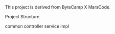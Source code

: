 This project is derived from ByteCamp X MarsCode.

Project Structure

common
controller
service
 impl